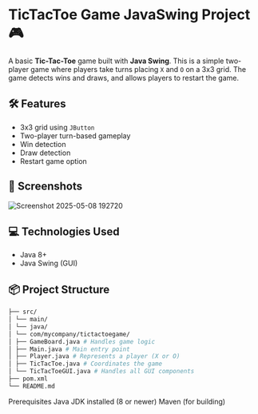 # TicTacToe Game JavaSwing Project 🎮
A basic **Tic-Tac-Toe** game built with **Java Swing**. This is a simple two-player game where players take turns placing `X` and `O` on a 3x3 grid. The game detects wins and draws, and allows players to restart the game.

## 🛠 Features

- 3x3 grid using `JButton`
- Two-player turn-based gameplay
- Win detection
- Draw detection
- Restart game option

## 📸 Screenshots
![Screenshot 2025-05-08 192720](https://github.com/user-attachments/assets/29124a03-f984-4102-ba4b-ab3f1e415573)



## 💻 Technologies Used

- Java 8+
- Java Swing (GUI)

## 📦 Project Structure

```bash
├── src/
│ └── main/
│ └── java/
│ └── com/mycompany/tictactoegame/
│ ├── GameBoard.java # Handles game logic
│ ├── Main.java # Main entry point
│ ├── Player.java # Represents a player (X or O)
│ ├── TicTacToe.java # Coordinates the game
│ └── TicTacToeGUI.java # Handles all GUI components
├── pom.xml
└── README.md
 ```

Prerequisites
    Java JDK installed (8 or newer)
    Maven (for building)

